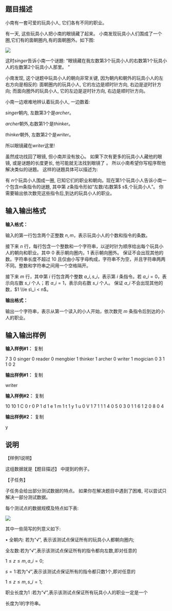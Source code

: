 题目描述
----

小南有一套可爱的玩具小人, 它们各有不同的职业。

有一天, 这些玩具小人把小南的眼镜藏了起来。 小南发现玩具小人们围成了一个圈,它们有的面朝圈内,有的面朝圈外。如下图:

![](https://cdn.luogu.org/upload/pic/3438.png)

这时$singer$告诉小南一个谜題: “眼镜藏在我左数第3个玩具小人的右数第$1$个玩具小人的左数第$2$个玩具小人那里。 ”

小南发现, 这个谜题中玩具小人的朝向非常关键, 因为朝内和朝外的玩具小人的左右方向是相反的: 面朝圈内的玩具小人, 它的左边是顺时针方向, 右边是逆时针方向; 而面向圈外的玩具小人, 它的左边是逆时针方向, 右边是顺时针方向。

小南一边艰难地辨认着玩具小人, 一边数着:

$singer$朝内, 左数第$3$个是$archer$。

$archer$朝外,右数第$1$个是$thinker$。

$thinker$朝外, 左数第$2$个是$write$r。

所以眼镜藏在$writer$这里!

虽然成功找回了眼镜, 但小南并没有放心。 如果下次有更多的玩具小人藏他的眼镜, 或是谜題的长度更长, 他可能就无法找到眼镜了 。 所以小南希望你写程序帮他解决类似的谜題。 这样的谜題具体可以描述为:

有 $n$个玩具小人围成一圈, 已知它们的职业和朝向。现在第$1$个玩具小人告诉小南一个包含$m$条指令的谜題, 其中第 $z$条指令形如“左数/右数第$ s$,个玩具小人”。 你需要输出依次数完这些指令后,到达的玩具小人的职业。

输入输出格式
------

**输入格式：**  

输入的第一行包含两个正整数 $n,m$，表示玩具小人的个数和指令的条数。

接下来 $n$ 行，每行包含一个整数和一个字符串，以逆时针为顺序给出每个玩具小人的朝向和职业。其中 $0$ 表示朝向圈内，$1$ 表示朝向圈外。 保证不会出现其他的数。字符串长度不超过 $10$ 且仅由小写字母构成，字符串不为空，并且字符串两两不同。整数和字符串之间用一个空格隔开。

接下来 $m$ 行，其中第 $i$ 行包含两个整数 $a\_i,s\_i$，表示第 $i$ 条指令。若 $a\_i=0$，表示向左数 $s\_i$ 个人；若 $a\_i=1$，表示向右数 $s\_i$ 个人。 保证 $a\_i$ 不会出现其他的数，$1 \\le s\_i < n$。

**输出格式：**  

输出一个字符串，表示从第一个读入的小人开始，依次数完 $m$ 条指令后到达的小人的职业。

输入输出样例
------

**输入样例#1：** 复制

7 3
0 singer
0 reader
0 mengbier 
1 thinker
1 archer
0 writer
1 mogician 
0 3
1 1
0 2

**输出样例#1：** 复制

writer

**输入样例#2：** 复制

10 10
1 C
0 r
0 P
1 d
1 e
1 m
1 t
1 y
1 u
0 V
1 7
1 1
1 4
0 5
0 3
0 1
1 6
1 2
0 8
0 4

**输出样例#2：** 复制

y

说明
--

【样例1说明】

这组数据就是【题目描述】 中提到的例子。

【子任务】

子任务会给出部分测试数据的特点。 如果你在解决题目中遇到了困难, 可以尝试只解决一部分测试数据。

每个测试点的数据规模及特点如下表:

![](https://cdn.luogu.org/upload/pic/3439.png)

其中一些简写的列意义如下:

• 全朝内: 若为“√”, 表示该测试点保证所有的玩具小人都朝向圈内;

全左数:若为“√”,表示该测试点保证所有的指令都向左数,即对任意的

$1≤z≤m, a\_i=0$;

$s= 1$:若为“√”,表示该测试点保证所有的指令都只数1个,即对任意的

$1≤z≤m,s\_i=1$;

职业长度为$1$ :若为“√”,表示该测试点保证所有玩具小人的职业一定是一个

长度为$1$的字符串。